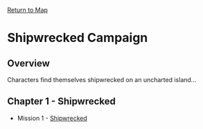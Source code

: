 [Return to Map](https://barry4356.pythonanywhere.com/aof_interactive_map?showBattles=on)

# Shipwrecked Campaign 

## Overview
Characters find themselves shipwrecked on an uncharted island...

## Chapter 1 - Shipwrecked
* Mission 1 - [Shipwrecked](Shipwrecked.md)
